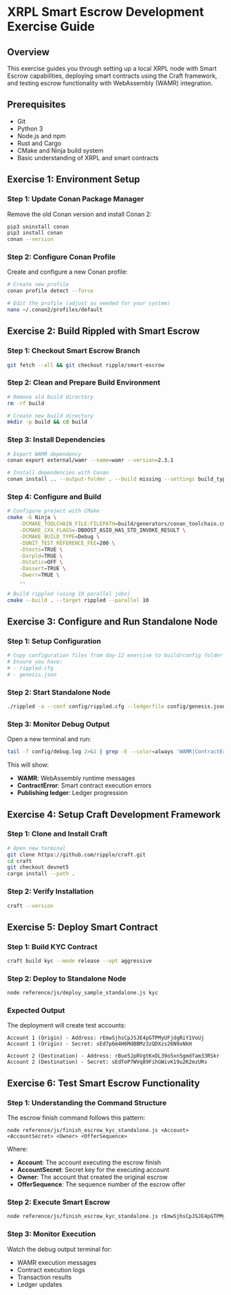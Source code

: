 # XRPL Smart Escrow Development Exercise Guide

## Overview

This exercise guides you through setting up a local XRPL node with Smart Escrow capabilities, deploying smart contracts using the Craft framework, and testing escrow functionality with WebAssembly (WAMR) integration.

## Prerequisites

- Git
- Python 3
- Node.js and npm
- Rust and Cargo
- CMake and Ninja build system
- Basic understanding of XRPL and smart contracts

## Exercise 1: Environment Setup

### Step 1: Update Conan Package Manager

Remove the old Conan version and install Conan 2:

```bash
pip3 uninstall conan
pip3 install conan
conan --version
```

### Step 2: Configure Conan Profile

Create and configure a new Conan profile:

```bash
# Create new profile
conan profile detect --force

# Edit the profile (adjust as needed for your system)
nano ~/.conan2/profiles/default
```

## Exercise 2: Build Rippled with Smart Escrow

### Step 1: Checkout Smart Escrow Branch

```bash
git fetch --all && git checkout ripple/smart-escrow
```

### Step 2: Clean and Prepare Build Environment

```bash
# Remove old build directory
rm -rf build

# Create new build directory
mkdir -p build && cd build
```

### Step 3: Install Dependencies

```bash
# Export WAMR dependency
conan export external/wamr --name=wamr --version=2.3.1

# Install dependencies with Conan
conan install .. --output-folder . --build missing --settings build_type=Debug
```

### Step 4: Configure and Build

```bash
# Configure project with CMake
cmake -G Ninja \
    -DCMAKE_TOOLCHAIN_FILE:FILEPATH=build/generators/conan_toolchain.cmake \
    -DCMAKE_CXX_FLAGS=-DBOOST_ASIO_HAS_STD_INVOKE_RESULT \
    -DCMAKE_BUILD_TYPE=Debug \
    -DUNIT_TEST_REFERENCE_FEE=200 \
    -Dtests=TRUE \
    -Dxrpld=TRUE \
    -Dstatic=OFF \
    -Dassert=TRUE \
    -Dwerr=TRUE \
    ..

# Build rippled (using 10 parallel jobs)
cmake --build . --target rippled --parallel 10
```

## Exercise 3: Configure and Run Standalone Node

### Step 1: Setup Configuration

```bash
# Copy configuration files from day-12 exercise to build/config folder
# Ensure you have:
# - rippled.cfg
# - genesis.json
```

### Step 2: Start Standalone Node

```bash
./rippled -a --conf config/rippled.cfg --ledgerfile config/genesis.json
```

### Step 3: Monitor Debug Output

Open a new terminal and run:

```bash
tail -f config/debug.log 2>&1 | grep -E --color=always 'WAMR|ContractError|Publishing ledger [0-9]+'
```

This will show:
- **WAMR**: WebAssembly runtime messages
- **ContractError**: Smart contract execution errors
- **Publishing ledger**: Ledger progression

## Exercise 4: Setup Craft Development Framework

### Step 1: Clone and Install Craft

```bash
# Open new terminal
git clone https://github.com/ripple/craft.git
cd craft
git checkout devnet5
cargo install --path .
```

### Step 2: Verify Installation

```bash
craft --version
```

## Exercise 5: Deploy Smart Contract

### Step 1: Build KYC Contract

```bash
craft build kyc --mode release --opt aggressive
```

### Step 2: Deploy to Standalone Node

```bash
node reference/js/deploy_sample_standalone.js kyc
```

### Expected Output

The deployment will create test accounts:

```
Account 1 (Origin) - Address: rEmwSjhsCpJSJE4pGTPMyUFjdgRiY1VoUj
Account 1 (Origin) - Secret: sEd7p6m4H6MdBBMz3zQDXzs26N9xNkH

Account 2 (Destination) - Address: rBue5JpRVgtKxDL39o5xn5gmdfam33RSkr
Account 2 (Destination) - Secret: sEdTeP7WVq89FihGWivK19u2K2mzURs
```

## Exercise 6: Test Smart Escrow Functionality

### Step 1: Understanding the Command Structure

The escrow finish command follows this pattern:
```
node reference/js/finish_escrow_kyc_standalone.js <Account> <AccountSecret> <Owner> <OfferSequence>
```

Where:
- **Account**: The account executing the escrow finish
- **AccountSecret**: Secret key for the executing account
- **Owner**: The account that created the original escrow
- **OfferSequence**: The sequence number of the escrow offer

### Step 2: Execute Smart Escrow

```bash
node reference/js/finish_escrow_kyc_standalone.js rEmwSjhsCpJSJE4pGTPMyUFjdgRiY1VoUj sEd7p6m4H6MdBBMz3zQDXzs26N9xNkH rEmwSjhsCpJSJE4pGTPMyUFjdgRiY1VoUj 7
```

### Step 3: Monitor Execution

Watch the debug output terminal for:
- WAMR execution messages
- Contract execution logs
- Transaction results
- Ledger updates
